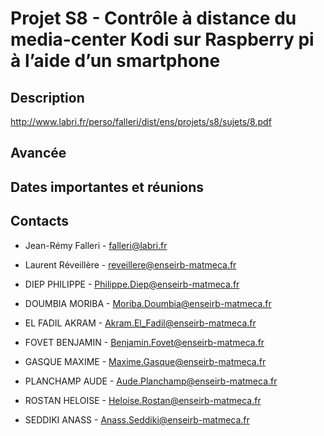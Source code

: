 # Projet S8 - Contrôle à distance du media-center Kodi sur Raspberry pi à l’aide d’un smartphone

## Description

http://www.labri.fr/perso/falleri/dist/ens/projets/s8/sujets/8.pdf

## Avancée

## Dates importantes et réunions

## Contacts

* Jean-Rémy Falleri - <falleri@labri.fr>
* Laurent Réveillère - <reveillere@enseirb-matmeca.fr>

* DIEP PHILIPPE - <Philippe.Diep@enseirb-matmeca.fr>
* DOUMBIA MORIBA - <Moriba.Doumbia@enseirb-matmeca.fr>
* EL FADIL AKRAM - <Akram.El_Fadil@enseirb-matmeca.fr>
* FOVET BENJAMIN - <Benjamin.Fovet@enseirb-matmeca.fr>
* GASQUE MAXIME - <Maxime.Gasque@enseirb-matmeca.fr>
* PLANCHAMP AUDE - <Aude.Planchamp@enseirb-matmeca.fr>
* ROSTAN HELOISE - <Heloise.Rostan@enseirb-matmeca.fr>
* SEDDIKI ANASS - <Anass.Seddiki@enseirb-matmeca.fr>
